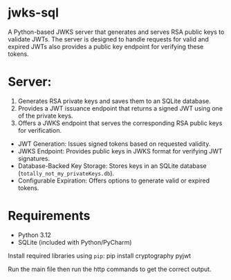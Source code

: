 # jwks-sql
A Python-based JWKS server that generates and serves RSA public keys to
validate JWTs. The server is designed to handle requests for valid and
expired JWTs also provides a public key endpoint for verifying these tokens.

# Server:
1. Generates RSA private keys and saves them to an SQLite database.
2. Provides a JWT issuance endpoint that returns a signed JWT using one of the private keys.
3. Offers a JWKS endpoint that serves the corresponding RSA public
keys for verification.

- JWT Generation: Issues signed tokens based on requested validity.
- JWKS Endpoint: Provides public keys in JWKS format for verifying JWT signatures.
- Database-Backed Key Storage: Stores keys in an SQLite database (`totally_not_my_privateKeys.db`).
- Configurable Expiration: Offers options to generate valid or expired tokens.

# Requirements
- Python 3.12
- SQLite (included with Python/PyCharm)

Install required libraries using `pip`:
pip install cryptography pyjwt

Run the main file then run the http commands to get the correct output.
